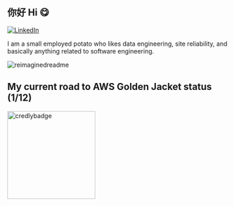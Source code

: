 ## 你好 Hi 😋
<a href="https://www.linkedin.com/in/davionchai/" target="_blank"><img src="https://img.shields.io/badge/LinkedIn-%230077B5.svg?&style=flat-square&logo=linkedin&logoColor=white" alt="LinkedIn"></a>

I am a small employed potato who likes data engineering, site reliability, and basically anything related to software engineering.

<img src="https://myreadme.vercel.app/api/embed/davionchai?panels=userstatistics,toprepositories,toplanguages,commitgraph" alt="reimaginedreadme" />

## My current road to AWS Golden Jacket status (1/12)
<a href="https://www.credly.com/badges/f6b12248-ce3d-4f20-ac93-84b2d1569815" target="_blank"><img src="https://images.credly.com/size/340x340/images/e5c85d7f-4e50-431e-b5af-fa9d9b0596e7/image.png" alt="credlybadge"  width="200"/></a>
